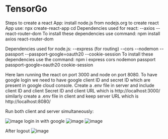 # TensorGo
Steps to create a react App:
install node.js from nodejs.org
to create react App use: npx create-react-app <appName>
cd <appName>
Dependencies used for react:
--axios
--react-router-dom
To install these dependencies use command: npm install axios react-router-dom

Dependencies used for node.js:
--express (for routing)
--cors
--nodemon
--passport
--passport-google=oauth20
--cookie-session
To install these dependencies use the command: npm i express cors nodemon passport passport-google=oauth20 cookie-session

Here Iam running the react on port 3000 and node on port 8080.
To have google login we need to have google client ID and secret ID which are present in google cloud console.
Create a .env file in server and include client ID and client Secret ID and client URL which is http://localhost:3000/
similarly create a .env file in client and keep server URL which is http://localhost:8080/

Run both client and server simultaneously:

![image](https://github.com/NEDUNURIGANESH/TensorGo/assets/113292508/d7e3f237-ef97-407d-8e4a-62ca70811fe5)
login in with google
![image](https://github.com/NEDUNURIGANESH/TensorGo/assets/113292508/c5cdcee3-f20e-41b8-a22e-2d0185d4805e)
![image](https://github.com/NEDUNURIGANESH/TensorGo/assets/113292508/43979240-61a8-4193-b0ce-96a6facf4f27)

After logout
![image](https://github.com/NEDUNURIGANESH/TensorGo/assets/113292508/3afcba16-b590-4e15-8e0c-eb3e1fa8e83d)



